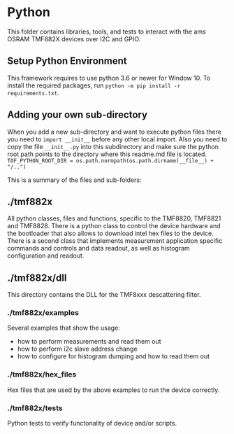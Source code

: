# Python
This folder contains libraries, tools, and tests to interact with the ams OSRAM TMF882X devices over I2C and GPIO.

## Setup Python Environment
This framework requires to use python 3.6 or newer for Window 10.
To install the required packages, run `python -m pip install -r requirements.txt`.

## Adding your own sub-directory
When you add a new sub-directory and want to execute python files there you need to 
`import __init__` before any other local import. Also you need to copy the file `__init__.py` into this subdirectory
and make sure the python root path points to the directory where this readme.md file is located.
`TOF_PYTHON_ROOT_DIR = os.path.normpath(os.path.dirname(__file__) + "/..")`

This is a summary of the files and sub-folders:
	
## ./tmf882x
All python classes, files and functions, specific to the TMF8820, TMF8821 and TMF8828.
There is a python class to control the device hardware and the bootloader that also allows to download intel hex files to the device.
There is a second class that implements measurement application specific commands and controls and data readout, as well as histogram configuration and readout.

## ./tmf882x/dll
This directory contains the DLL for the TMF8xxx descattering filter.

### ./tmf882x/examples
Several examples that show the usage:
- how to perform measurements and read them out
- how to perform i2c slave address change 
- how to configure for histogram dumping and how to read them out

### ./tmf882x/hex_files
Hex files that are used by the above examples to run the device correctly.
 
### ./tmf882x/tests
Python tests to verify functonality of device and/or scripts.
